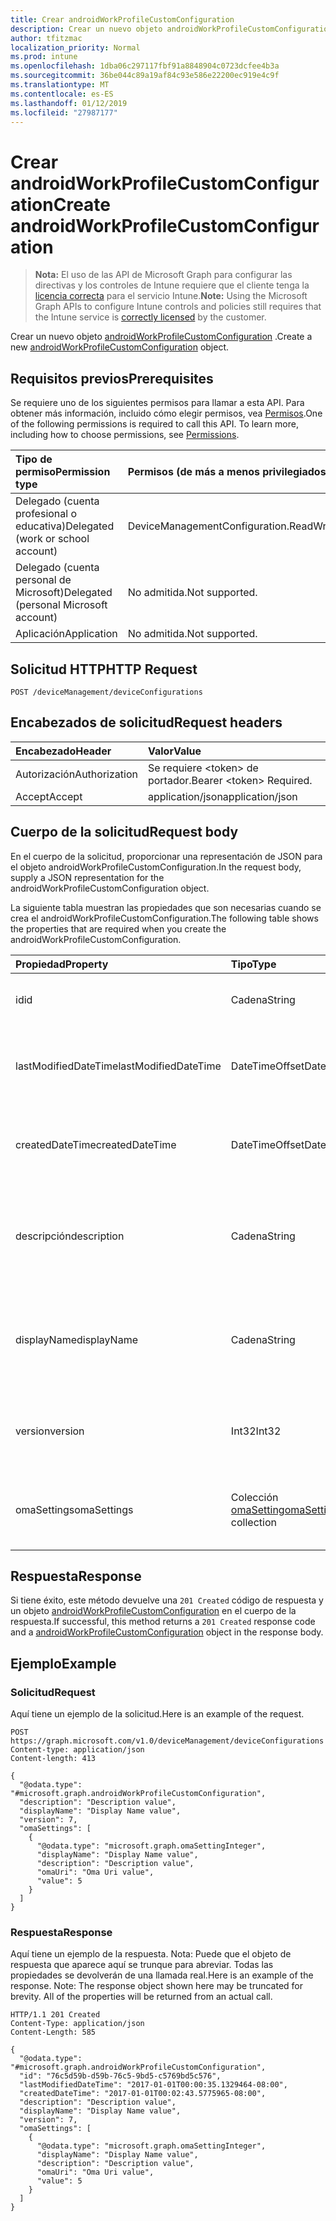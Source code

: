 ```yaml
---
title: Crear androidWorkProfileCustomConfiguration
description: Crear un nuevo objeto androidWorkProfileCustomConfiguration.
author: tfitzmac
localization_priority: Normal
ms.prod: intune
ms.openlocfilehash: 1dba06c297117fbf91a8848904c0723dcfee4b3a
ms.sourcegitcommit: 36be044c89a19af84c93e586e22200ec919e4c9f
ms.translationtype: MT
ms.contentlocale: es-ES
ms.lasthandoff: 01/12/2019
ms.locfileid: "27987177"
---
```

# <a name="create-androidworkprofilecustomconfiguration"></a><span data-ttu-id="85c01-103">Crear androidWorkProfileCustomConfiguration</span><span class="sxs-lookup"><span data-stu-id="85c01-103">Create androidWorkProfileCustomConfiguration</span></span>

> <span data-ttu-id="85c01-104">**Nota:** El uso de las API de Microsoft Graph para configurar las directivas y los controles de Intune requiere que el cliente tenga la [licencia correcta](https://go.microsoft.com/fwlink/?linkid=839381) para el servicio Intune.</span><span class="sxs-lookup"><span data-stu-id="85c01-104">**Note:** Using the Microsoft Graph APIs to configure Intune controls and policies still requires that the Intune service is [correctly licensed](https://go.microsoft.com/fwlink/?linkid=839381) by the customer.</span></span>

<span data-ttu-id="85c01-105">Crear un nuevo objeto [androidWorkProfileCustomConfiguration](../resources/intune-deviceconfig-androidworkprofilecustomconfiguration.md) .</span><span class="sxs-lookup"><span data-stu-id="85c01-105">Create a new [androidWorkProfileCustomConfiguration](../resources/intune-deviceconfig-androidworkprofilecustomconfiguration.md) object.</span></span>
## <a name="prerequisites"></a><span data-ttu-id="85c01-106">Requisitos previos</span><span class="sxs-lookup"><span data-stu-id="85c01-106">Prerequisites</span></span>
<span data-ttu-id="85c01-p101">Se requiere uno de los siguientes permisos para llamar a esta API. Para obtener más información, incluido cómo elegir permisos, vea [Permisos](/graph/permissions-reference).</span><span class="sxs-lookup"><span data-stu-id="85c01-p101">One of the following permissions is required to call this API. To learn more, including how to choose permissions, see [Permissions](/graph/permissions-reference).</span></span>

|<span data-ttu-id="85c01-109">Tipo de permiso</span><span class="sxs-lookup"><span data-stu-id="85c01-109">Permission type</span></span>|<span data-ttu-id="85c01-110">Permisos (de más a menos privilegiados)</span><span class="sxs-lookup"><span data-stu-id="85c01-110">Permissions (from most to least privileged)</span></span>|
|:---|:---|
|<span data-ttu-id="85c01-111">Delegado (cuenta profesional o educativa)</span><span class="sxs-lookup"><span data-stu-id="85c01-111">Delegated (work or school account)</span></span>|<span data-ttu-id="85c01-112">DeviceManagementConfiguration.ReadWrite.All</span><span class="sxs-lookup"><span data-stu-id="85c01-112">DeviceManagementConfiguration.ReadWrite.All</span></span>|
|<span data-ttu-id="85c01-113">Delegado (cuenta personal de Microsoft)</span><span class="sxs-lookup"><span data-stu-id="85c01-113">Delegated (personal Microsoft account)</span></span>|<span data-ttu-id="85c01-114">No admitida.</span><span class="sxs-lookup"><span data-stu-id="85c01-114">Not supported.</span></span>|
|<span data-ttu-id="85c01-115">Aplicación</span><span class="sxs-lookup"><span data-stu-id="85c01-115">Application</span></span>|<span data-ttu-id="85c01-116">No admitida.</span><span class="sxs-lookup"><span data-stu-id="85c01-116">Not supported.</span></span>|

## <a name="http-request"></a><span data-ttu-id="85c01-117">Solicitud HTTP</span><span class="sxs-lookup"><span data-stu-id="85c01-117">HTTP Request</span></span>
<!-- {
  "blockType": "ignored"
}
-->
``` http
POST /deviceManagement/deviceConfigurations
```

## <a name="request-headers"></a><span data-ttu-id="85c01-118">Encabezados de solicitud</span><span class="sxs-lookup"><span data-stu-id="85c01-118">Request headers</span></span>
|<span data-ttu-id="85c01-119">Encabezado</span><span class="sxs-lookup"><span data-stu-id="85c01-119">Header</span></span>|<span data-ttu-id="85c01-120">Valor</span><span class="sxs-lookup"><span data-stu-id="85c01-120">Value</span></span>|
|:---|:---|
|<span data-ttu-id="85c01-121">Autorización</span><span class="sxs-lookup"><span data-stu-id="85c01-121">Authorization</span></span>|<span data-ttu-id="85c01-122">Se requiere &lt;token&gt; de portador.</span><span class="sxs-lookup"><span data-stu-id="85c01-122">Bearer &lt;token&gt; Required.</span></span>|
|<span data-ttu-id="85c01-123">Accept</span><span class="sxs-lookup"><span data-stu-id="85c01-123">Accept</span></span>|<span data-ttu-id="85c01-124">application/json</span><span class="sxs-lookup"><span data-stu-id="85c01-124">application/json</span></span>|

## <a name="request-body"></a><span data-ttu-id="85c01-125">Cuerpo de la solicitud</span><span class="sxs-lookup"><span data-stu-id="85c01-125">Request body</span></span>
<span data-ttu-id="85c01-126">En el cuerpo de la solicitud, proporcionar una representación de JSON para el objeto androidWorkProfileCustomConfiguration.</span><span class="sxs-lookup"><span data-stu-id="85c01-126">In the request body, supply a JSON representation for the androidWorkProfileCustomConfiguration object.</span></span>

<span data-ttu-id="85c01-127">La siguiente tabla muestran las propiedades que son necesarias cuando se crea el androidWorkProfileCustomConfiguration.</span><span class="sxs-lookup"><span data-stu-id="85c01-127">The following table shows the properties that are required when you create the androidWorkProfileCustomConfiguration.</span></span>

|<span data-ttu-id="85c01-128">Propiedad</span><span class="sxs-lookup"><span data-stu-id="85c01-128">Property</span></span>|<span data-ttu-id="85c01-129">Tipo</span><span class="sxs-lookup"><span data-stu-id="85c01-129">Type</span></span>|<span data-ttu-id="85c01-130">Descripción</span><span class="sxs-lookup"><span data-stu-id="85c01-130">Description</span></span>|
|:---|:---|:---|
|<span data-ttu-id="85c01-131">id</span><span class="sxs-lookup"><span data-stu-id="85c01-131">id</span></span>|<span data-ttu-id="85c01-132">Cadena</span><span class="sxs-lookup"><span data-stu-id="85c01-132">String</span></span>|<span data-ttu-id="85c01-133">Clave de la entidad.</span><span class="sxs-lookup"><span data-stu-id="85c01-133">Key of the entity.</span></span> <span data-ttu-id="85c01-134">Heredado de [deviceConfiguration](../resources/intune-deviceconfig-deviceconfiguration.md)</span><span class="sxs-lookup"><span data-stu-id="85c01-134">Inherited from [deviceConfiguration](../resources/intune-deviceconfig-deviceconfiguration.md)</span></span>|
|<span data-ttu-id="85c01-135">lastModifiedDateTime</span><span class="sxs-lookup"><span data-stu-id="85c01-135">lastModifiedDateTime</span></span>|<span data-ttu-id="85c01-136">DateTimeOffset</span><span class="sxs-lookup"><span data-stu-id="85c01-136">DateTimeOffset</span></span>|<span data-ttu-id="85c01-137">Fecha y hora en la que se modificó el objeto por última vez.</span><span class="sxs-lookup"><span data-stu-id="85c01-137">DateTime the object was last modified.</span></span> <span data-ttu-id="85c01-138">Heredado de [deviceConfiguration](../resources/intune-deviceconfig-deviceconfiguration.md)</span><span class="sxs-lookup"><span data-stu-id="85c01-138">Inherited from [deviceConfiguration](../resources/intune-deviceconfig-deviceconfiguration.md)</span></span>|
|<span data-ttu-id="85c01-139">createdDateTime</span><span class="sxs-lookup"><span data-stu-id="85c01-139">createdDateTime</span></span>|<span data-ttu-id="85c01-140">DateTimeOffset</span><span class="sxs-lookup"><span data-stu-id="85c01-140">DateTimeOffset</span></span>|<span data-ttu-id="85c01-141">Fecha y hora en la que se creó el objeto.</span><span class="sxs-lookup"><span data-stu-id="85c01-141">DateTime the object was created.</span></span> <span data-ttu-id="85c01-142">Heredado de [deviceConfiguration](../resources/intune-deviceconfig-deviceconfiguration.md)</span><span class="sxs-lookup"><span data-stu-id="85c01-142">Inherited from [deviceConfiguration](../resources/intune-deviceconfig-deviceconfiguration.md)</span></span>|
|<span data-ttu-id="85c01-143">descripción</span><span class="sxs-lookup"><span data-stu-id="85c01-143">description</span></span>|<span data-ttu-id="85c01-144">Cadena</span><span class="sxs-lookup"><span data-stu-id="85c01-144">String</span></span>|<span data-ttu-id="85c01-145">Descripción proporcionada por el administrador de la configuración del dispositivo.</span><span class="sxs-lookup"><span data-stu-id="85c01-145">Admin provided description of the Device Configuration.</span></span> <span data-ttu-id="85c01-146">Heredado de [deviceConfiguration](../resources/intune-deviceconfig-deviceconfiguration.md)</span><span class="sxs-lookup"><span data-stu-id="85c01-146">Inherited from [deviceConfiguration](../resources/intune-deviceconfig-deviceconfiguration.md)</span></span>|
|<span data-ttu-id="85c01-147">displayName</span><span class="sxs-lookup"><span data-stu-id="85c01-147">displayName</span></span>|<span data-ttu-id="85c01-148">Cadena</span><span class="sxs-lookup"><span data-stu-id="85c01-148">String</span></span>|<span data-ttu-id="85c01-149">Nombre proporcionado por el administrador de la configuración del dispositivo.</span><span class="sxs-lookup"><span data-stu-id="85c01-149">Admin provided name of the device configuration.</span></span> <span data-ttu-id="85c01-150">Heredado de [deviceConfiguration](../resources/intune-deviceconfig-deviceconfiguration.md)</span><span class="sxs-lookup"><span data-stu-id="85c01-150">Inherited from [deviceConfiguration](../resources/intune-deviceconfig-deviceconfiguration.md)</span></span>|
|<span data-ttu-id="85c01-151">version</span><span class="sxs-lookup"><span data-stu-id="85c01-151">version</span></span>|<span data-ttu-id="85c01-152">Int32</span><span class="sxs-lookup"><span data-stu-id="85c01-152">Int32</span></span>|<span data-ttu-id="85c01-153">Versión de la configuración del dispositivo.</span><span class="sxs-lookup"><span data-stu-id="85c01-153">Version of the device configuration.</span></span> <span data-ttu-id="85c01-154">Heredado de [deviceConfiguration](../resources/intune-deviceconfig-deviceconfiguration.md)</span><span class="sxs-lookup"><span data-stu-id="85c01-154">Inherited from [deviceConfiguration](../resources/intune-deviceconfig-deviceconfiguration.md)</span></span>|
|<span data-ttu-id="85c01-155">omaSettings</span><span class="sxs-lookup"><span data-stu-id="85c01-155">omaSettings</span></span>|<span data-ttu-id="85c01-156">Colección [omaSetting](../resources/intune-deviceconfig-omasetting.md)</span><span class="sxs-lookup"><span data-stu-id="85c01-156">[omaSetting](../resources/intune-deviceconfig-omasetting.md) collection</span></span>|<span data-ttu-id="85c01-157">Configuración de OMA.</span><span class="sxs-lookup"><span data-stu-id="85c01-157">OMA settings.</span></span> <span data-ttu-id="85c01-158">Esta colección puede contener un máximo de 500 elementos.</span><span class="sxs-lookup"><span data-stu-id="85c01-158">This collection can contain a maximum of 500 elements.</span></span>|



## <a name="response"></a><span data-ttu-id="85c01-159">Respuesta</span><span class="sxs-lookup"><span data-stu-id="85c01-159">Response</span></span>
<span data-ttu-id="85c01-160">Si tiene éxito, este método devuelve una `201 Created` código de respuesta y un objeto [androidWorkProfileCustomConfiguration](../resources/intune-deviceconfig-androidworkprofilecustomconfiguration.md) en el cuerpo de la respuesta.</span><span class="sxs-lookup"><span data-stu-id="85c01-160">If successful, this method returns a `201 Created` response code and a [androidWorkProfileCustomConfiguration](../resources/intune-deviceconfig-androidworkprofilecustomconfiguration.md) object in the response body.</span></span>

## <a name="example"></a><span data-ttu-id="85c01-161">Ejemplo</span><span class="sxs-lookup"><span data-stu-id="85c01-161">Example</span></span>
### <a name="request"></a><span data-ttu-id="85c01-162">Solicitud</span><span class="sxs-lookup"><span data-stu-id="85c01-162">Request</span></span>
<span data-ttu-id="85c01-163">Aquí tiene un ejemplo de la solicitud.</span><span class="sxs-lookup"><span data-stu-id="85c01-163">Here is an example of the request.</span></span>
``` http
POST https://graph.microsoft.com/v1.0/deviceManagement/deviceConfigurations
Content-type: application/json
Content-length: 413

{
  "@odata.type": "#microsoft.graph.androidWorkProfileCustomConfiguration",
  "description": "Description value",
  "displayName": "Display Name value",
  "version": 7,
  "omaSettings": [
    {
      "@odata.type": "microsoft.graph.omaSettingInteger",
      "displayName": "Display Name value",
      "description": "Description value",
      "omaUri": "Oma Uri value",
      "value": 5
    }
  ]
}
```

### <a name="response"></a><span data-ttu-id="85c01-164">Respuesta</span><span class="sxs-lookup"><span data-stu-id="85c01-164">Response</span></span>
<span data-ttu-id="85c01-p109">Aquí tiene un ejemplo de la respuesta. Nota: Puede que el objeto de respuesta que aparece aquí se trunque para abreviar. Todas las propiedades se devolverán de una llamada real.</span><span class="sxs-lookup"><span data-stu-id="85c01-p109">Here is an example of the response. Note: The response object shown here may be truncated for brevity. All of the properties will be returned from an actual call.</span></span>
``` http
HTTP/1.1 201 Created
Content-Type: application/json
Content-Length: 585

{
  "@odata.type": "#microsoft.graph.androidWorkProfileCustomConfiguration",
  "id": "76c5d59b-d59b-76c5-9bd5-c5769bd5c576",
  "lastModifiedDateTime": "2017-01-01T00:00:35.1329464-08:00",
  "createdDateTime": "2017-01-01T00:02:43.5775965-08:00",
  "description": "Description value",
  "displayName": "Display Name value",
  "version": 7,
  "omaSettings": [
    {
      "@odata.type": "microsoft.graph.omaSettingInteger",
      "displayName": "Display Name value",
      "description": "Description value",
      "omaUri": "Oma Uri value",
      "value": 5
    }
  ]
}
```



